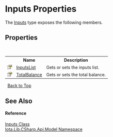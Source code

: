 # Inputs Properties
 

The <a href="T_Iota_Lib_CSharp_Api_Model_Inputs">Inputs</a> type exposes the following members.


## Properties
&nbsp;<table><tr><th></th><th>Name</th><th>Description</th></tr><tr><td>![Public property](media/pubproperty.gif "Public property")</td><td><a href="P_Iota_Lib_CSharp_Api_Model_Inputs_InputsList">InputsList</a></td><td>
Gets or sets the inputs list.</td></tr><tr><td>![Public property](media/pubproperty.gif "Public property")</td><td><a href="P_Iota_Lib_CSharp_Api_Model_Inputs_TotalBalance">TotalBalance</a></td><td>
Gets or sets the total balance.</td></tr></table>&nbsp;
<a href="#inputs-properties">Back to Top</a>

## See Also


#### Reference
<a href="T_Iota_Lib_CSharp_Api_Model_Inputs">Inputs Class</a><br /><a href="N_Iota_Lib_CSharp_Api_Model">Iota.Lib.CSharp.Api.Model Namespace</a><br />
